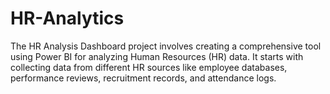 # HR-Analytics
The HR Analysis Dashboard project involves creating a comprehensive tool using Power BI for analyzing Human Resources (HR) data. It starts with collecting data from different HR sources like employee databases, performance reviews, recruitment records, and attendance logs.
